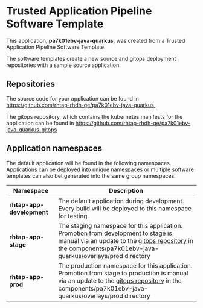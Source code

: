 # Trusted Application Pipeline Software Template

This application, **pa7k01ebv-java-quarkus**, was created from a Trusted Application Pipeline Software Template.

The software templates create a new source and gitops deployment repositories with a sample source application. 

## Repositories

The source code for your application can be found in [https://github.com/rhtap-rhdh-qe/pa7k01ebv-java-quarkus ](https://github.com/rhtap-rhdh-qe/pa7k01ebv-java-quarkus ).
 
The gitops repository, which contains the kubernetes manifests for the application can be found in 
[https://github.com/rhtap-rhdh-qe/pa7k01ebv-java-quarkus-gitops ](https://github.com/rhtap-rhdh-qe/pa7k01ebv-java-quarkus-gitops ) 

## Application namespaces 

The default application will be found in the following namespaces. Applications can be deployed into unique namespaces or multiple software templates can also bet generated into the same group namespaces.  

|  Namespace   |  Description   |  
| -------- | -------- |   
| **rhtap-app-development** | The default application during development. Every build will be deployed to this namespace for testing. | 
| **rhtap-app-stage** | The staging namespace for this application. Promotion from development to stage is manual via an update to the [gitops repository](https://github.com/rhtap-rhdh-qe/pa7k01ebv-java-quarkus-gitops ) in the components/pa7k01ebv-java-quarkus/overlays/prod directory |  
| **rhtap-app-prod** | The production namespace for this application. Promotion from stage to production is manual via an update to the [gitops repository](https://github.com/rhtap-rhdh-qe/pa7k01ebv-java-quarkus-gitops ) in the components/pa7k01ebv-java-quarkus/overlays/prod directory | 
